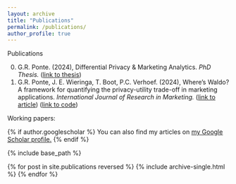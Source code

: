 ```yaml
---
layout: archive
title: "Publications"
permalink: /publications/
author_profile: true
---
```


Publications

0. G.R. Ponte. (2024), Differential Privacy & Marketing Analytics. _PhD Thesis._ ([link to thesis](https://research.rug.nl/en/publications/differential-privacy-amp-marketing-analytics))
1. G.R. Ponte, J. E. Wieringa, T. Boot, P.C. Verhoef. (2024), Where’s Waldo? A framework for quantifying the privacy-utility trade-off in marketing applications. _International Journal of Research in Marketing._ ([link to article](https://www.sciencedirect.com/science/article/pii/S0167811624000417?via%3Dihub)) ([link to code](https://github.com/GilianPonte/likelihood_based_privacy_attack))


Working papers: 


{% if author.googlescholar %}
  You can also find my articles on <u><a href="{{author.googlescholar}}">my Google Scholar profile</a>.</u>
{% endif %}

{% include base_path %}

{% for post in site.publications reversed %}
  {% include archive-single.html %}
{% endfor %}
